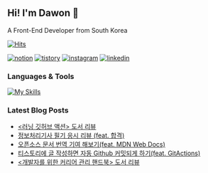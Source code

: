 ## Hi! I'm Dawon 👋

A Front-End Developer from South Korea

[![Hits](https://hits.seeyoufarm.com/api/count/incr/badge.svg?url=https%3A%2F%2Fgithub.com%2FDawon00&count_bg=%23B1C978&title_bg=%23000000&icon=&icon_color=%23E7E7E7&title=%F0%9F%91%80++Today%27s+Visits+%2F+Total+Visits&edge_flat=false)](https://hits.seeyoufarm.com)

[![notion](https://img.shields.io/badge/notion-000000?style=for-the-badge&logo=notion&logoColor=white)](https://seodawon.notion.site/Web-Developer-567c47ab15e5490994e50b527510bb69) [![tistory](https://img.shields.io/badge/tistory-ff5544?style=for-the-badge&logo=tistory&logoColor=white)](https://dawonny.tistory.com/) [![instagram](https://img.shields.io/badge/instagram-E4405F?style=for-the-badge&logo=instagram&logoColor=white)](https://www.instagram.com/wonny_dev/) [![linkedin](https://img.shields.io/badge/linkedin-0A66C2?style=for-the-badge&logo=linkedin&logoColor=white)](https://www.linkedin.com/in/%EB%8B%A4%EC%9B%90-%EC%84%9C-77846b295/)

### Languages & Tools

[![My Skills](https://skillicons.dev/icons?i=git,js,html,css,react,tailwind,vscode,notion)](https://skillicons.dev)






### Latest Blog Posts

- [&lt;러닝 깃허브 액션&gt; 도서 리뷰](https://dawonny.tistory.com/471)
- [정보처리기사 필기 응시 리뷰 (feat. 합격)](https://dawonny.tistory.com/470)
- [오픈소스 문서 번역 기여 해보기(feat. MDN Web Docs)](https://dawonny.tistory.com/469)
- [티스토리에 글 작성하면 자동 Github 커밋되게 하기(feat. GitActions)](https://dawonny.tistory.com/468)
- [&lt;개발자를 위한 커리어 관리 핸드북&gt; 도서 리뷰](https://dawonny.tistory.com/467)

